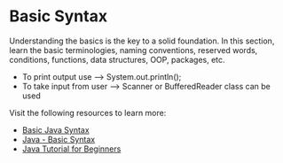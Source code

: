 # Basic Syntax

Understanding the basics is the key to a solid foundation. In this section, learn the basic terminologies, naming conventions, reserved words, conditions, functions, data structures, OOP, packages, etc.

* To print output use --> System.out.println();
* To take input from user --> Scanner or BufferedReader class can be used

Visit the following resources to learn more:

- [Basic Java Syntax](https://www.geeksforgeeks.org/java-basic-syntax/)
- [Java - Basic Syntax](https://www.youtube.com/watch?v=81piDKqPxjQ)
- [Java Tutorial for Beginners](https://www.youtube.com/watch?v=RRubcjpTkks)
